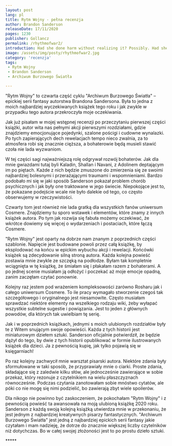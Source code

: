 ```yaml
---
layout: post
lang: pl
title: Rytm Wojny - pełna recenzja
author: Brandon Sanderson
releaseDate: 17/11/2020
pages: 1230
publisher: Gollancz
permalink: /rhythmofwar2/
introduction: Had she done harm without realizing it? Possibly. Had she made mistakes? Certainly. But she’d been trying to help. That was her journey. A journey to discover, learn, and make the world better.
image: /assets/img/posty/rhythmofwar2.jpg
category: 'recenzja'
tags:
 - Rytm Wojny
 - Brandon Sanderson
 - Archiwum Burzowego Światła

---
```

  "Rytm Wojny" to czwarta część cyklu "Archiwum Burzowego Światła" – epickiej serii fantasy autorstwa Brandona Sandersona.  Była to jedna z moich najbardziej wyczekiwanych książek tego roku i jak zwykle w przypadku tego autora przekroczyła moje oczekiwania.

  Jak już pisałam w mojej wstępnej recenzji po przeczytaniu pierwszej części książki, autor wita nas pełnymi akcji pierwszymi rozdziałami, gdzie znajdziemy emocjonujące pojedynki, szalone pościgi i cudowne wynalazki. Po tych zapierających dech rewelacjach tempo nieco zwalnia, za to atmosfera robi się znacznie cięższa, a bohaterowie będą musieli stawić czoła nie lada wyzwaniom.

  W tej części sagi najważniejszą rolę odgrywał rozwój bohaterów. Jak dla mnie gwiazdami tutaj byli Kaladin, Shallan i Navani, z Adolinem deptającym im po piętach. Każde z nich będzie zmuszone do zmierzenia się ze swoimi najbardziej bolesnymi i przerażającymi traumami i wspomnieniami. Bardzo podobało mi się w jaki sposób Sanderson pokazał problem chorób psychicznych i jak były one traktowane w jego świecie. Niepokojące jest to, że pokazane podejście wcale nie było dalekie od tego, co często obserwujemy w rzeczywistości.

  Czwarty tom jest również nie lada gratką dla wszystkich fanów uniwersum Cosmere. Znajdziemy tu sporo wstawek i elementów, które znamy z innych książek autora. Po tym jak rozwija się fabuła możemy oczekiwać, że wkrótce dowiemy się więcej o wydarzeniach i postaciach, które łączą Cosmere.

  "Rytm Wojny" jest oparty na dobrze nam znanym z poprzednich części szablonie. Napięcie jest budowane powoli przez całą książkę, by eksplodować na końcu w epickim wybuchu akcji i rewelacji. Końcówki książek są zdecydowanie silną stroną autora. Każda kolejna powieść zostawia mnie zwykle ze szczęką na podłodze. Byłam tak kompletnie wciągnięta w tę książkę, że śmiałam się i płakałam razem z bohaterami. A po jednej scenie musiałam ją odłożyć i poczekać aż moje emocje opadną, zanim zaczęłam czytać ponownie.

  Kolejny raz jestem pod wrażeniem kompleksowości zarówno Rosharu jak i całego uniwersum Cosmere. To ile pracy wymagało stworzenie czegoś tak szczegółowego i oryginalnego jest niesamowite. Często musiałam sprawdzać niektóre elementy na wszelkiego rodzaju wiki, żeby wyłapać wszystkie subtelne sugestie i powiązania. Jest to jeden z głównych powodów, dla których tak uwielbiam tę serię.

  Jak i w poprzednich książkach, jednymi s moich ulubionych rozdziałów były te z Witem snującym swoje opowieści. Każda z tych historii jest miniaturowym dziełem sztuki. Sanderson oficjalnie potwierdził, że będzie dążył do tego, by dwie z tych historii opublikować w formie ilustrowanych książek dla dzieci. Ja z pewnością kupię, jak tylko pojawią się w księgarniach!

  Po raz kolejny zachwycił mnie warsztat pisarski autora. Niektóre zdania były sformułowane w taki sposób, że przyprawiały mnie o ciarki. Proste zdania, składające się z zaledwie kilku słów, ale jednocześnie zawierające w sobie przekaz, który rezonuje z czytelnikiem na wielu płaszczyznach równocześnie. Podczas czytania zanotowałam sobie mnóstwo cytatów, ale póki co nie mogę się nimi podzielić, bo zawierają zbyt wiele spoilerów.

  Dla nikogo nie powinno być zaskoczeniem, że pokochałam "Rytm Wojny" i z pewnością powieść ta awansowała na moją ulubioną książkę 2020 roku. Sanderson z każdą swoją kolejną książką utwierdza mnie w przekonaniu, że jest jednym z najbardziej kreatywnych pisarzy fantastycznych. "Archiwum Burzowego Światła" jest jedną z najbardziej epickich serii fantasy jakie czytałam i mam nadzieję, że dotrze do znacznie większej liczby czytelników niż dotychczas. Bo w całej swojej złożoności jest to po prostu dzieło sztuki.

  \*\*\*\*\*
